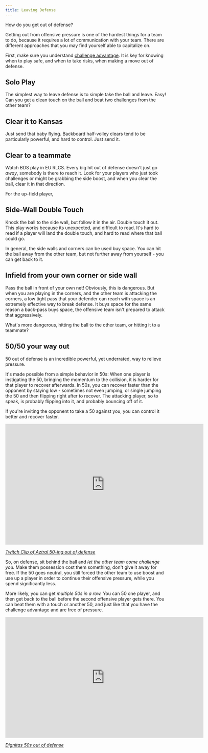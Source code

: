 ```yaml
---
title: Leaving Defense
---
```




How do you get out of defense?

Getting out from offensive pressure is one of the hardest things for a team to do, because it requires a lot of communication with your team. There are different approaches that you may find yourself able to capitalize on.

First, make sure you understand [challenge advantage](challengeAdvantage.md). It is key for knowing when to play safe, and when to take risks, when making a move out of defense.

## Solo Play

The simplest way to leave defense is to simple take the ball and leave. Easy! Can you get a clean touch on the ball and beat two challenges from the other team? 

## Clear it to Kansas

Just send that baby flying. Backboard half-volley clears tend to be particularly powerful, and hard to control. Just send it.

## Clear to a teammate

Watch BDS play in EU RLCS. Every big hit out of defense doesn't just go *away*, somebody is there to reach it. Look for your players who just took challenges or might be grabbing the side boost, and when you clear the ball, clear it in that direction.

For the up-field player, 

## Side-Wall Double Touch

Knock the ball to the side wall, but follow it in the air. Double touch it out. This play works because its unexpected, and difficult to read. It's hard to read if a player will land the double touch, and hard to read where that ball could go.

In general, the side walls and corners can be used buy space. You can hit the ball away from the other team, but not further away from yourself - you can get back to it.

## Infield from your own corner or side wall

Pass the ball in front of your own net! Obviously, this is dangerous. But when you are playing in the corners, and the other team is attacking the corners, a low tight pass that your defender can reach with space is an extremely effective way to break defense. It buys space for the same reason a back-pass buys space, the offensive team isn't prepared to attack that aggressively. 

What's more dangerous, hitting the ball to the other team, or hitting it to a teammate?

## 50/50 your way out

50 out of defense is an incredible powerful, yet underrated, way to relieve pressure.

 It's made possible from a simple behavior in 50s: When one player is instigating the 50, bringing the momentum to the collision, it is harder for that player to recover afterwards. In 50s, you can recover faster than the opponent by staying low - sometimes not even jumping, or single jumping the 50 and then flipping right after to recover. The attacking player, so to speak, is probably flipping into it, and probably bouncing off of it.

If you're inviting the opponent to take a 50 against you, you can control it better and recover faster. 

<iframe src="https://clips.twitch.tv/embed?clip=BusyAmusedAlbatrossLitFam-YpB8FFWijUNbQXLq&parent=hdyar.com" frameborder="0" allowfullscreen="true" scrolling="no" height="378" width="620"></iframe>

[*Twitch Clip of Aztral 50-ing out of defense*](https://clips.twitch.tv/BusyAmusedAlbatrossLitFam-YpB8FFWijUNbQXLq?tt_content=url&tt_medium=clips_api)

So, on defense, sit behind the ball and *let the other team come challenge you.* Make them possession cost them something, don't give it away for free. If the 50 goes neutral, you still forced the other team to use boost and use up a player in order to continue their offensive pressure, while you spend significantly less. 

More likely, you can get *multiple 50s in a row.* You can 50 one player, and then get back to the ball before the second offensive player gets there. You can beat them with a touch or another 50, and just like that you have the challenge advantage and are free of pressure.

<iframe src="https://clips.twitch.tv/embed?clip=ArtsyEncouragingChowderM4xHeh-75o4DOhEFoSLeYol&parent=hdyar.com" frameborder="0" allowfullscreen="true" scrolling="no" height="378" width="620"></iframe>

[*Dignitas 50s out of defense*](https://clips.twitch.tv/ArtsyEncouragingChowderM4xHeh-75o4DOhEFoSLeYol?tt_content=url&tt_medium=clips_api)